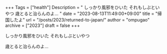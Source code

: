 +++
Tags = ["health"]
Description = " しっかり風邪をひいた  それもしぶといやつ  歳とると治らんのよ… "
date = "2023-08-13T11:49:00+09:00"
title = "帰国したよ"
url = "/posts/2023/returned-to-japan/"
author = "ompugao"
archive = ["2023"]
draft = false
+++

<body>
<p>しっかり風邪をひいた  それもしぶといやつ</p>

<p>歳とると治らんのよ…</p>
</body>
